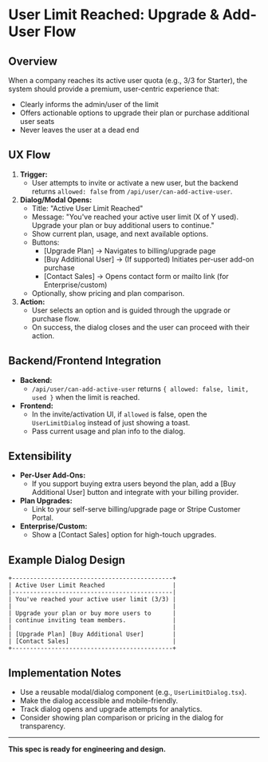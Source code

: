 # User Limit Reached: Upgrade & Add-User Flow

## Overview
When a company reaches its active user quota (e.g., 3/3 for Starter), the system should provide a premium, user-centric experience that:
- Clearly informs the admin/user of the limit
- Offers actionable options to upgrade their plan or purchase additional user seats
- Never leaves the user at a dead end

## UX Flow
1. **Trigger:**
   - User attempts to invite or activate a new user, but the backend returns `allowed: false` from `/api/user/can-add-active-user`.
2. **Dialog/Modal Opens:**
   - Title: "Active User Limit Reached"
   - Message: "You've reached your active user limit (X of Y used). Upgrade your plan or buy additional users to continue."
   - Show current plan, usage, and next available options.
   - Buttons:
     - [Upgrade Plan] → Navigates to billing/upgrade page
     - [Buy Additional User] → (If supported) Initiates per-user add-on purchase
     - [Contact Sales] → Opens contact form or mailto link (for Enterprise/custom)
   - Optionally, show pricing and plan comparison.
3. **Action:**
   - User selects an option and is guided through the upgrade or purchase flow.
   - On success, the dialog closes and the user can proceed with their action.

## Backend/Frontend Integration
- **Backend:**
  - `/api/user/can-add-active-user` returns `{ allowed: false, limit, used }` when the limit is reached.
- **Frontend:**
  - In the invite/activation UI, if `allowed` is false, open the `UserLimitDialog` instead of just showing a toast.
  - Pass current usage and plan info to the dialog.

## Extensibility
- **Per-User Add-Ons:**
  - If you support buying extra users beyond the plan, add a [Buy Additional User] button and integrate with your billing provider.
- **Plan Upgrades:**
  - Link to your self-serve billing/upgrade page or Stripe Customer Portal.
- **Enterprise/Custom:**
  - Show a [Contact Sales] option for high-touch upgrades.

## Example Dialog Design
```
+---------------------------------------------+
| Active User Limit Reached                   |
|---------------------------------------------|
| You've reached your active user limit (3/3) |
|                                             |
| Upgrade your plan or buy more users to      |
| continue inviting team members.             |
|                                             |
| [Upgrade Plan] [Buy Additional User]        |
| [Contact Sales]                             |
+---------------------------------------------+
```

## Implementation Notes
- Use a reusable modal/dialog component (e.g., `UserLimitDialog.tsx`).
- Make the dialog accessible and mobile-friendly.
- Track dialog opens and upgrade attempts for analytics.
- Consider showing plan comparison or pricing in the dialog for transparency.

---

**This spec is ready for engineering and design.** 